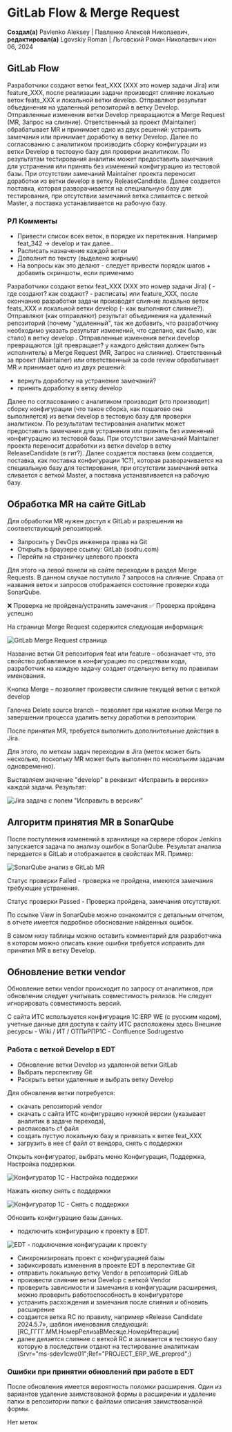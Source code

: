 # GitLab Flow & Merge Request

**Создал(а)** Pavlenko Aleksey | Павленко Алексей Николаевич, **редактировал(а)** Lgovskiy Roman | Льговский Роман Николаевич июн 06, 2024

## GitLab Flow

Разработчики создают ветки feat_XXX (XXX это номер задачи Jira) или feature_XXX, после реализации задачи производят слияние локально веток feats_XXX и локальной ветки develop. Отправляют результат объединения на удаленный репозиторий в ветку Develop. Отправленные изменения ветки Develop превращаются в Merge Request (MR, Запрос на слияние). Ответственный за проект (Maintainer) обрабатывает MR и принимает одно из двух решений: устранить замечания или принимает доработку в ветку Develop. Далее по согласованию с аналитиком производить сборку конфигурации из ветки Develop в тестовую базу для проверки аналитиком. По результатам тестирования аналитик может предоставить замечания для устранения или принять без изменений конфигурацию из тестовой базы. При отсутствии замечаний Maintainer проекта переносит доработки из ветки develop в ветку ReleaseCandidate. Далее создается поставка, которая разворачивается на специальную базу для тестирования, при отсутствии замечаний ветка сливается с веткой Master, а поставка устанавливается на рабочую базу.

### РЛ Комменты

- Привести список всех веток, в порядке их перетекания. Например feat_342 → develop и так далее..
- Расписать назначение каждой ветки
- Дополнит по тексту (выделено жирным)
- На вопросы как это делают - следует привести порядок шагов + добавить скриншоты, если применимо

Разработчики создают ветки feat_XXX (XXX это номер задачи Jira) ( - где создают? как создают? - расписать) или feature_XXX, после окончанию разработки задачи производят слияние локально веток feats_XXX и локальной ветки develop (- как выполняют слияние?). Отправляют (как отправляют) результат объединения на удаленный репозиторий (почему "удаленный", так же добавить, что разработчику необходимо указать результат изменений, что сделано, как было, как стало) в ветку develop . Отправленные изменения ветки develop превращаются (git превращает? у каждого действия должен быть исполнитель) в Merge Request (MR, Запрос на слияние). Ответственный за проект (Maintainer) или ответственный за code review обрабатывает MR и принимает одно из двух решений:

- вернуть доработку на устранение замечаний?
- принять доработку в ветку develop

Далее по согласованию с аналитиком производит (кто производит) сборку конфигурации (что такое сборка, как пошагово она выполняется) из ветки develop в тестовую базу для проверки аналитиком. По результатам тестирования аналитик может предоставить замечания для устранения или принять без изменений конфигурацию из тестовой базы. При отсутствии замечаний Maintainer проекта переносит доработки из ветки develop в ветку ReleaseCandidate (в гит?). Далее создается поставка (кем создается, поставка, как поставка конфигурации 1С?), которая разворачивается на специальную базу для тестирования, при отсутствии замечаний ветка сливается с веткой Master, а поставка устанавливается на рабочую базу.

## Обработка MR на сайте GitLab

Для обработки MR нужен доступ к GitLab и разрешения на соответствующий репозиторий.

- Запросить у DevOps инженера права на Git
- Открыть в браузере ссылку: GitLab (sodru.com)
- Перейти на страничку целевого проекта

Для этого на левой панели на сайте переходим в раздел Merge Requests. В данном случае поступило 7 запросов на слияние. Справа от названия веток и запросов отображается состояние проверки кода SonarQube.

❌ Проверка не пройдена/устранить замечания
✅ Проверка пройдена успешно

На странице Merge Request содержится следующая информация:

![GitLab Merge Request страница](изображение_1.png)

Название ветки Git репозитория feat или feature – обозначает что, это свойство добавляемое в конфигурацию по средствам кода, разработчик на каждую задачу создает отдельную ветку по правилам именования.

Кнопка Merge – позволяет произвести слияние текущей ветки с веткой develop

Галочка Delete source branch – позволяет при нажатие кнопки Merge по завершении процесса удалить ветку доработки в репозитории.

После принятия MR, требуется выполнить дополнительные действия в Jira.

Для этого, по меткам задач переходим в Jira (меток может быть несколько, поскольку MR может быть выполнен по нескольким задачам одновременно).

Выставляем значение "develop" в реквизит «Исправить в версиях» каждой задачи. Результат:

![Jira задача с полем "Исправить в версиях"](изображение_2.png)

## Алгоритм принятия MR в SonarQube

После поступления изменений в хранилище на сервере сборок Jenkins запускается задача по анализу ошибок в SonarQube. Результат анализа передается в GitLab и отображается в свойствах MR. Пример:

![SonarQube анализ в GitLab MR](изображение_3.png)

Статус проверки Failed - проверка не пройдена, имеются замечания требующие устранения.

Статус проверки Passed - Проверка пройдена, замечания отсутствуют.

По ссылке View in SonarQube можно ознакомится с детальным отчетом, в отчете имеется подробное обоснование найденных ошибок.

В самом низу таблицы можно оставить комментарий для разработчика в котором можно описать какие ошибки требуется исправить для принятия MR в ветку Develop.

## Обновление ветки vendor

Обновление ветки vendor происходит по запросу от аналитиков, при обновлении следует учитывать совместимость релизов. Не следует игнорировать совместимость версий.

С сайта ИТС используется конфигурация 1C:ERP WE (с русским кодом), учетные данные для доступа к сайту ИТС расположены здесь Внешние ресурсы - Wiki / ИТ / ОТПиРПР1С - Confluence Sodrugestvo

### Работа с веткой Develop в EDT

- Обновление ветки Develop из удаленной ветки GitLab
- Выбрать перспективу Git
- Раскрыть ветки удаленные и выбрать ветку Develop

Для обновления ветки потребуется:

- скачать репозиторий vendor
- скачать с сайта ИТС конфигурацию нужной версии (указывает аналитик в задаче перехода),
- распаковать cf файл
- создать пустую локальную базу и привязать к ветке feat_XXX
- загрузить в нее cf файл от вендора, снять с поддержки

Открыть конфигуратор, выбрать меню Конфигурация, Поддержка, Настройка поддержки.

![Конфигуратор 1С - Настройка поддержки](изображение_4.png)

Нажать кнопку снять с поддержки

![Конфигуратор 1С - Снять с поддержки](изображение_5.png)

Обновить конфигурацию базы данных.

- подключить конфигурацию к проекту в EDT.

![EDT - подключение конфигурации к проекту](изображение_6.png)

- Синхронизировать проект с конфигурацией базы
- зафиксировать изменения в проекте EDT в перспективе Git
- отправить локальную ветку Vendor в репозиторий GitLab
- произвести слияние ветки Develop с веткой Vendor
- проверить зависимости и замечания в конфигурации расширения, можно проверить работоспособность в конфигураторе
- устранить расхождения и замечания после слияния и обновить расширение
- создается ветка RC по правилу, например «Release Candidate 2024.5.7», шаблон именования следующий: [RC_ГГГГ.ММ.НомерРелизаВМесяце.НомерИтерации]
- далее делается слияние с веткой RC и заливается в тестовую базу которую в последствии отдают на тестирование аналитикам (Srvr="ms-sdev1cwe01";Ref="PROJECT_ERP_WE_preprod";)

### Ошибки при принятии обновлений при работе в EDT

После обновления имеется вероятность поломки расширения. Один из вариантов удаление заимствованой формы в расширении и удаление папки в репозитории папки с файлами описания заимствованной формы.

Нет меток